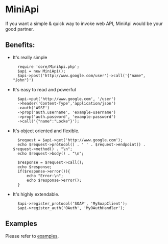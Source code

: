 MiniApi
===============

If you want a simple & quick way to invoke web API, MiniApi would be your good partner. 

Benefits:
-------

- It's really simple

		require 'core/MiniApi.php';
		$api = new MiniApi();
		$api->post('http://www.google.com/user')->call('{"name", "John"}')
	
- It's easy to read and powerful

		$api->put('http://www.google.com', '/user')
		->header('Content-Type','application/json')
		->auth('WSSE')
		->prop('auth.username', 'example-username')
		->prop('auth.password', 'example-password')
		->call('{"name":"Locke"}');
	
- It's object oriented and flexible.
	
		$request = $api->get('http://www.google.com');
		echo $request->protocol() . ' ' . $request->endpoint() . $request->method() . "\n";
		echo $request->body() . "\n";
		
		$response = $request->call();
		echo $response;
		if($response->error()){
			echo "Error:\n";
			echo $response->error();
		}
	
- It's highly extendable.

		$api->register_protocol('SOAP', 'MySoapClient');
		$api->register_auth('OAuth', 'MyOAuthHandler');
	
Examples
-------
Please refer to [examples](examples).
	
	